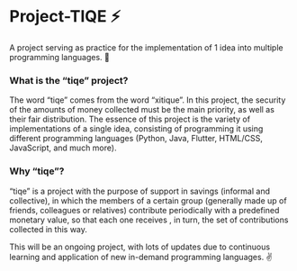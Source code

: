 # Project-TIQE ⚡
A project serving as practice for the implementation of 1 idea into multiple programming languages. 🚀		 
		
### What is the “tiqe” project?		
		
The word “tiqe” comes from the word “xitique”. In this project, the security of the amounts of money collected must be the main priority, as well as their fair distribution. The essence of this project is the variety of implementations of a single idea, consisting of programming it using different programming languages ​​(Python, Java, Flutter, HTML/CSS, JavaScript, and much more).	
		
		
### Why “tiqe”?		
		
“tiqe” is a project with the purpose of support in savings (informal and collective), in which the members of a certain group (generally made up of friends, colleagues or relatives) contribute periodically with a predefined monetary value, so that each one receives , in turn, the set of contributions collected in this way.	


This will be an ongoing project, with lots of updates due to continuous learning and application of new in-demand programming languages. ✌️

